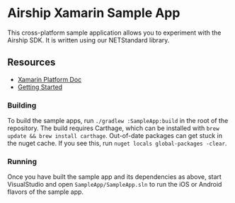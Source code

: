 # Airship Xamarin Sample App

This cross-platform sample application allows you to experiment with the Airship SDK. It is written using our NETStandard library.

## Resources

- [Xamarin Platform Doc](http://docs.urbanairship.com/platform/xamarin.html)
- [Getting Started](../GettingStarted.md)


### Building

To build the sample apps, run `./gradlew :SampleApp:build` in the root of the repository.
The build requires Carthage, which can be installed with `brew update && brew install carthage`.
Out-of-date packages can get stuck in the nuget cache. If you see this, run `nuget locals global-packages -clear`.

### Running

Once you have built the sample app and its dependencies as above, start VisualStudio and open `SampleApp/SampleApp.sln` to run the iOS or Android flavors of the sample app.